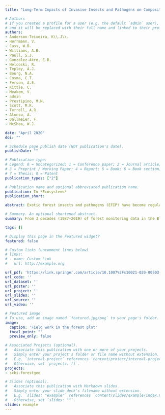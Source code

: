```yaml
---
title: "Long-Term Impacts of Invasive Insects and Pathogens on Composition, Biomass, and Diversity of Forests in Virginia’s Blue Ridge Mountains"

# Authors
# If you created a profile for a user (e.g. the default `admin` user), write the username (folder name) here 
# and it will be replaced with their full name and linked to their profile.
authors:
- Anderson-Teixeira, K\\.J\\.  
- Herrmann, V.
- Cass, W.B.
- Williams, A.B.
- Paull, S.J.
- Gonzalez-Akre, E.B.
- Helcoski, R.
- Tepley, A.J.
- Bourg, N.A.
- Cosma, C.T.
- Ferson, A.E.
- Kittle, C.
- Meakem, V.
- admin
- Prestipino, M.N.
- Scott, M.K.
- Terrell, A.R.
- Alonso, A.
- Dallmeier, F.
- McShea, W.J.

date: "April 2020"
doi: ""

# Schedule page publish date (NOT publication's date).
publishDate: ""

# Publication type.
# Legend: 0 = Uncategorized; 1 = Conference paper; 2 = Journal article;
# 3 = Preprint / Working Paper; 4 = Report; 5 = Book; 6 = Book section;
# 7 = Thesis; 8 = Patent
publication_types: ["2"]

# Publication name and optional abbreviated publication name.
publication: In *Ecosystems*
publication_short: 

abstract: Exotic forest insects and pathogens (EFIP) have become regular features of temperate forest ecosystems, yet we lack a long-term perspective on their net impacts on tree mortality, carbon sequestration, and tree species diversity. Here, we analyze 3 decades (1987–2019) of forest monitoring data from the Blue Ridge Mountains ecoregion in eastern North America, including 67 plots totaling 29.4 ha, along with a historical survey from 1939. Over the past century, EFIP substantially affected at least eight tree genera. Tree host taxa had anomalously high mortality rates (≥6% year−1 from 2008 to 2019 vs 1.4% year−1 for less-impacted taxa). Following the arrival of EFIP, affected taxa declined in abundance (−25 to −100%) and live aboveground biomass (AGB; −13 to −100%) within our monitoring plots. We estimate that EFIP were responsible for 21–29% of ecosystem AGB loss through mortality (−87 g m−2 year−1) from 1991 to 2013 across 66 sites. Over a century, net AGB loss among affected species totaled roughly 6.6–10 kg m−2. The affected host taxa accounted for 23–29% of genera losses at the plot scale, with mixed net effects on alpha-diversity. Several taxa were lost from our monitoring plots but not completely extirpated from the region. Despite these losses, both total AGB and alpha-diversity were largely recovered through increases in sympatric genera. These results indicate that EFIP have been an important force shaping forest composition, carbon cycling, and diversity. At the same time, less-affected taxa in these relatively diverse temperate forests have conferred substantial resilience with regard to biomass and alpha-diversity.

# Summary. An optional shortened abstract.
summary: From 3 decades (1987–2019) of forest monitoring data in the Blue Ridge Mountains ecoregion, we found exotic forest insects and pathogens (EFIP) substantially affected at least eight tree genera. Several taxa were lost from our monitoring plots but not completely extirpated from the region. Despite these losses, both total AGB and alpha-diversity were largely recovered through increases in sympatric genera. These results indicate that EFIP have been an important force shaping forest composition, carbon cycling, and diversity.

tags: []

# Display this page in the Featured widget?
featured: false

# Custom links (uncomment lines below)
# links:
# - name: Custom Link
#   url: http://example.org

url_pdf: 'https://link.springer.com/article/10.1007%2Fs10021-020-00503-w'
url_code: ''
url_dataset: ''
url_poster: ''
url_project: ''
url_slides: ''
url_source: ''
url_video: ''

# Featured image
# To use, add an image named `featured.jpg/png` to your page's folder. 
image:
  caption: 'Field work in the forest plot'
  focal_point: ""
  preview_only: false

# Associated Projects (optional).
#   Associate this publication with one or more of your projects.
#   Simply enter your project's folder or file name without extension.
#   E.g. `internal-project` references `content/project/internal-project/index.md`.
#   Otherwise, set `projects: []`.
projects:
- scbi-forestgeo

# Slides (optional).
#   Associate this publication with Markdown slides.
#   Simply enter your slide deck's filename without extension.
#   E.g. `slides: "example"` references `content/slides/example/index.md`.
#   Otherwise, set `slides: ""`.
slides: example
---
```

